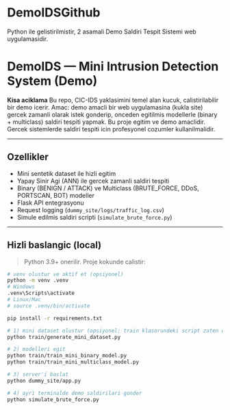# DemoIDSGithub
Python ile gelistirilmistir, 2 asamali Demo Saldiri Tespit Sistemi web uygulamasidir.
# DemoIDS — Mini Intrusion Detection System (Demo)

**Kisa aciklama**
Bu repo, CIC-IDS yaklasimini temel alan kucuk, calistirilabilir bir demo icerir. Amac: demo amacli bir web uygulamasina (kukla site) gercek zamanli olarak istek gonderip, onceden egitilmis modellerle (binary + multiclass) saldiri tespiti yapmak. Bu proje egitim ve demo amaclidir. Gercek sistemlerde saldiri tespiti icin profesyonel cozumler kullanilmalidir.

---

## Ozellikler
- Mini sentetik dataset ile hizli egitim
- Yapay Sinir Agi (ANN) ile gercek zamanli saldiri tespiti
- Binary (BENIGN / ATTACK) ve Multiclass (BRUTE_FORCE, DDoS, PORTSCAN, BOT) modeller
- Flask API entegrasyonu 
- Request logging (`dummy_site/logs/traffic_log.csv`)
- Simule edilmis saldiri scripti (`simulate_brute_force.py`)

---

## Hizli baslangic (local)
> Python 3.9+ onerilir. Proje kokunde calistir:

```bash
# venv olustur ve aktif et (opsiyonel)
python -m venv .venv
# Windows
.venv\Scripts\activate
# Linux/Mac
# source .venv/bin/activate

pip install -r requirements.txt

# 1) mini dataset olustur (opsiyonel: train klasorundeki script zaten olusturduysa atla)
python train/generate_mini_dataset.py

# 2) modelleri egit
python train/train_mini_binary_model.py
python train/train_mini_multiclass_model.py

# 3) server'i baslat
python dummy_site/app.py

# 4) ayri terminalde demo saldirilari gonder
python simulate_brute_force.py

